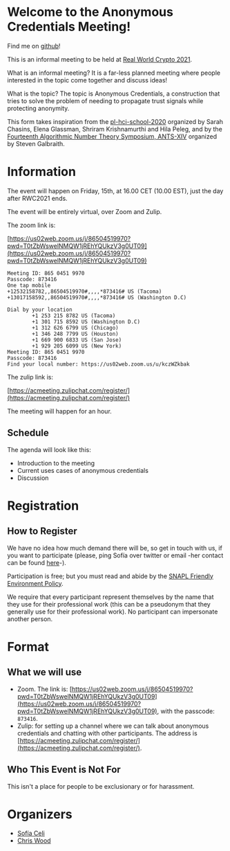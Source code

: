 # Welcome to the Anonymous Credentials Meeting!

Find me on [github](https://github.com/claucece/Anonymous-Credentials-Meeting)!

This is an informal meeting to be held at [Real World Crypto 2021](https://rwc.iacr.org/2021/).

What is an informal meeting? It is a far-less planned meeting where people interested
in the topic come together and discuss ideas!

What is the topic? The topic is Anonymous Credentials, a construction that
tries to solve the problem of needing to propagate trust signals while protecting
anonymity.

This form takes inspiration from the [pl-hci-school-2020](https://shriram.github.io/pl-hci-school-2020/)
organized by Sarah Chasins, Elena Glassman, Shriram Krishnamurthi and Hila Peleg,
and by the [Fourteenth Algorithmic Number Theory Symposium, ANTS-XIV](https://www.math.auckland.ac.nz/~sgal018/ANTS/index.html)
organized by Steven Galbraith.

# Information

The event will happen on Friday, 15th, at 16.00 CET (10.00 EST), just the day
after RWC2021 ends.

The event will be entirely virtual, over Zoom and Zulip.

The zoom link is:

[https://us02web.zoom.us/j/86504519970?pwd=T0tZbWswelNMQW1jREhYQUkzV3g0UT09](https://us02web.zoom.us/j/86504519970?pwd=T0tZbWswelNMQW1jREhYQUkzV3g0UT09)

```
Meeting ID: 865 0451 9970
Passcode: 873416
One tap mobile
+12532158782,,86504519970#,,,,*873416# US (Tacoma)
+13017158592,,86504519970#,,,,*873416# US (Washington D.C)

Dial by your location
        +1 253 215 8782 US (Tacoma)
        +1 301 715 8592 US (Washington D.C)
        +1 312 626 6799 US (Chicago)
        +1 346 248 7799 US (Houston)
        +1 669 900 6833 US (San Jose)
        +1 929 205 6099 US (New York)
Meeting ID: 865 0451 9970
Passcode: 873416
Find your local number: https://us02web.zoom.us/u/kczWZkbak
```

The zulip link is:

[https://acmeeting.zulipchat.com/register/](https://acmeeting.zulipchat.com/register/)

The meeting will happen for an hour.

## Schedule

The agenda will look like this:

* Introduction to the meeting
* Current uses cases of anonymous credentials
* Discussion

# Registration

## How to Register

We have no idea how much demand there will be, so get in touch with us, if you
want to participate (please, ping Sofía over twitter or email -her contact can
be found [here](https://claucece.github.io/contact/)-).

Participation is free; but you must read and abide by the [SNAPL Friendly Environment Policy](https://snapl.org/2015/policy.html).

We require that every participant represent themselves by the name that they
use for their professional work (this can be a pseudonym that they generally
use for their professional work). No participant can impersonate another person.

# Format

## What we will use

* Zoom. The link is: [https://us02web.zoom.us/j/86504519970?pwd=T0tZbWswelNMQW1jREhYQUkzV3g0UT09](https://us02web.zoom.us/j/86504519970?pwd=T0tZbWswelNMQW1jREhYQUkzV3g0UT09), with the passcode: `873416`.
* Zulip: for setting up a channel where we can talk about anonymous credentials and
  chatting with other participants. The address is [https://acmeeting.zulipchat.com/register/](https://acmeeting.zulipchat.com/register/).

## Who This Event is Not For

This isn't a place for people to be exclusionary or for harassment.

# Organizers

* [Sofía Celi](https://claucece.github.io/)
* [Chris Wood](https://chris-wood.github.io/)
